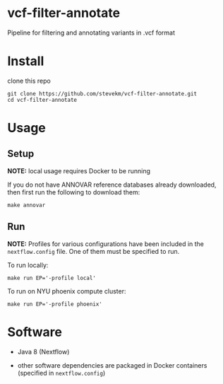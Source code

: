 # vcf-filter-annotate

Pipeline for filtering and annotating variants in .vcf format

# Install

clone this repo

```
git clone https://github.com/stevekm/vcf-filter-annotate.git
cd vcf-filter-annotate
```

# Usage

## Setup

__NOTE:__ local usage requires Docker to be running

If you do not have ANNOVAR reference databases already downloaded, then first run the following to download them:

```
make annovar
```

## Run

__NOTE:__ Profiles for various configurations have been included in the `nextflow.config` file. One of them must be specified to run.

To run locally:

```
make run EP='-profile local'
```

To run on NYU phoenix compute cluster:

```
make run EP='-profile phoenix'
```

# Software

- Java 8 (Nextflow)

- other software dependencies are packaged in Docker containers (specified in `nextflow.config`)
